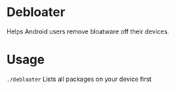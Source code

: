 # Debloater
Helps Android users remove bloatware off their devices.

# Usage
```./debloater```
Lists all packages on your device first
